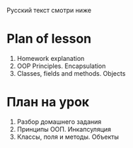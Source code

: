 Русский текст смотри ниже

# Plan of lesson   <br/>
1. Homework explanation <br/>
2. OOP Principles. Encapsulation  <br/>
3. Classes, fields and methods. Objects  <br/>

# План на урок <br/>
1. Разбор домашнего задания  <br/>
2. Принципы ООП. Инкапсуляция  <br/>
3. Классы, поля и методы. Объекты  <br/>